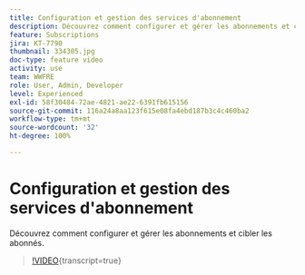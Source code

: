 ```yaml
---
title: Configuration et gestion des services d'abonnement
description: Découvrez comment configurer et gérer les abonnements et cibler les abonnés.
feature: Subscriptions
jira: KT-7790
thumbnail: 334305.jpg
doc-type: feature video
activity: use
team: WWFRE
role: User, Admin, Developer
level: Experienced
exl-id: 58f30484-72ae-4821-ae22-6391fb615156
source-git-commit: 116a24a8aa123f615e08fa4ebd187b3c4c460ba2
workflow-type: tm+mt
source-wordcount: '32'
ht-degree: 100%

---
```


# Configuration et gestion des services d&#39;abonnement

Découvrez comment configurer et gérer les abonnements et cibler les abonnés.

>[!VIDEO](https://video.tv.adobe.com/v/3426557?quality=12&learn=on&captions=fre_fr){transcript=true}

